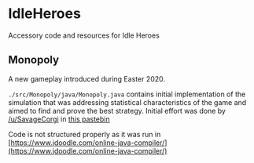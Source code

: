 # IdleHeroes
Accessory code and resources for Idle Heroes

## Monopoly

A new gameplay introduced during Easter 2020.

`./src/Monopoly/java/Monopoly.java` contains initial implementation of the simulation that was addressing statistical characteristics of
the game and aimed to find and prove the best strategy. Initial effort was done by [/u/SavageCorgi](https://reddit.com/u/SavageCorgi) in
[this pastebin](https://pastebin.com/wkTEUva4)

Code is not structured properly as it was run in [https://www.jdoodle.com/online-java-compiler/](https://www.jdoodle.com/online-java-compiler/)